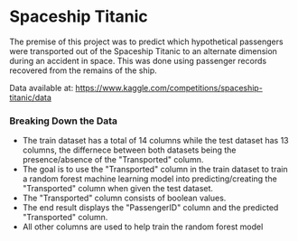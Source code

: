 # Spaceship Titanic

The premise of this project was to predict which hypothetical passengers were transported out of the Spaceship Titanic to an alternate dimension during an accident in space. This was done using passenger records recovered from the remains of the ship.

Data available at: https://www.kaggle.com/competitions/spaceship-titanic/data

### Breaking Down the Data

- The train dataset has a total of 14 columns while the test dataset has 13 columns, the differnece between both datasets being the     presence/absence of the "Transported" column.
- The goal is to use the "Transported" column in the train dataset to train a random forest machine learning model into predicting/creating the "Transported" column when given the test dataset.
- The "Transported" column consists of boolean values.
- The end result displays the "PassengerID" column and the predicted "Transported" column.
- All other columns are used to help train the random forest model 


